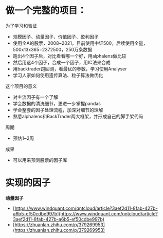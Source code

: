 # 做一个完整的项目：

为了学习和验证

- 规模因子、动量因子、价值因子、盈利因子
- 使用全A的股票，2008~2021，目前使用中证500，后续使用全量，500x13x365=2372500，250万条数据
- 跑出4个因子后，对比看看哪一个好，用alphalens做比较
- 然后用这4个因子，合成一个因子，用IC法来合成
- 用backtrader跑回测，看最优的参数，学习使用Analyser
- 学习人家如何使用遗传算法、粒子算法做优化

这个项目的意义

- 对主流因子有一个了解
- 学会数据的清洗细节，更进一步掌握pandas
- 学会整套的因子处理流程，加深对细节的理解
- 熟悉alphalens和BackTrader两大框架，并形成自己的脚手架代码

周期

- 预估1~2周

成果

- 可以用来预测股票的因子库

# 实现的因子

**动量因子**
- [https://www.windquant.com/qntcloud/article?3aef2d11-8fab-427b-a6b5-ef50cdbe997b](https://www.windquant.com/qntcloud/article?3aef2d11-8fab-427b-a6b5-ef50cdbe997b)
- [https://zhuanlan.zhihu.com/p/379269953](https://zhuanlan.zhihu.com/p/379269953)

